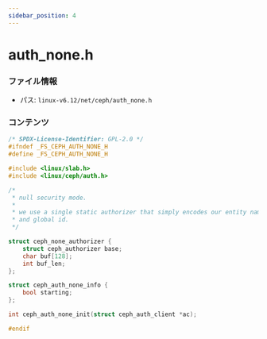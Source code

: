 ```yaml
---
sidebar_position: 4
---
```

# auth_none.h

### ファイル情報

- パス: `linux-v6.12/net/ceph/auth_none.h`

### コンテンツ

```h
/* SPDX-License-Identifier: GPL-2.0 */
#ifndef _FS_CEPH_AUTH_NONE_H
#define _FS_CEPH_AUTH_NONE_H

#include <linux/slab.h>
#include <linux/ceph/auth.h>

/*
 * null security mode.
 *
 * we use a single static authorizer that simply encodes our entity name
 * and global id.
 */

struct ceph_none_authorizer {
	struct ceph_authorizer base;
	char buf[128];
	int buf_len;
};

struct ceph_auth_none_info {
	bool starting;
};

int ceph_auth_none_init(struct ceph_auth_client *ac);

#endif

```

